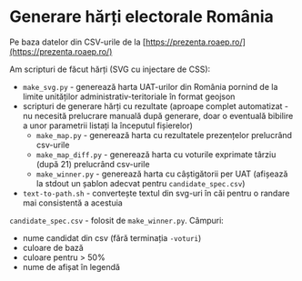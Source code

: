 # Generare hărți electorale România

Pe baza datelor din CSV-urile de la [https://prezenta.roaep.ro/](https://prezenta.roaep.ro/)

Am scripturi de făcut hărți (SVG cu injectare de CSS):
- `make_svg.py` - generează harta UAT-urilor din România pornind de la limite unităților administrativ-teritoriale în format geojson
- scripturi de generare hărți cu rezultate (aproape complet automatizat - nu necesită prelucrare manuală după generare, doar o eventuală bibilire a unor parametrii listați la începutul fișierelor)
    - `make_map.py` - generează harta cu rezultatele prezențelor prelucrând csv-urile
    - `make_map_diff.py` - generează harta cu voturile exprimate târziu (după 21) prelucrând csv-urile
    - `make_winner.py` - generează harta cu câștigătorii per UAT (afișează la stdout un șablon adecvat pentru `candidate_spec.csv`)
- `text-to-path.sh` - convertește textul din svg-uri în căi pentru o randare mai consistentă a acestuia

`candidate_spec.csv` - folosit de `make_winner.py`. Câmpuri:
- nume candidat din csv (fără terminația `-voturi`)
- culoare de bază
- culoare pentru > 50%
- nume de afișat în legendă
